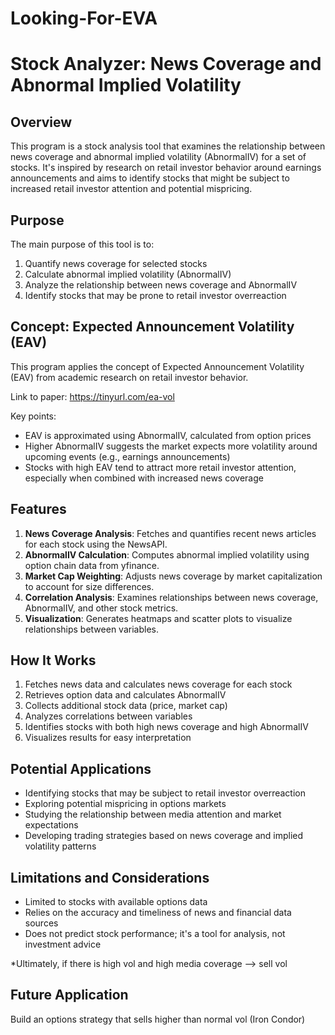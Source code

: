 # Looking-For-EVA
# Stock Analyzer: News Coverage and Abnormal Implied Volatility

## Overview

This program is a stock analysis tool that examines the relationship between news coverage and abnormal implied volatility (AbnormalIV) for a set of stocks. It's inspired by research on retail investor behavior around earnings announcements and aims to identify stocks that might be subject to increased retail investor attention and potential mispricing.

## Purpose

The main purpose of this tool is to:

1. Quantify news coverage for selected stocks
2. Calculate abnormal implied volatility (AbnormalIV)
3. Analyze the relationship between news coverage and AbnormalIV
4. Identify stocks that may be prone to retail investor overreaction

## Concept: Expected Announcement Volatility (EAV)

This program applies the concept of Expected Announcement Volatility (EAV) from academic research on retail investor behavior. 

Link to paper: https://tinyurl.com/ea-vol


Key points:

- EAV is approximated using AbnormalIV, calculated from option prices
- Higher AbnormalIV suggests the market expects more volatility around upcoming events (e.g., earnings announcements)
- Stocks with high EAV tend to attract more retail investor attention, especially when combined with increased news coverage

## Features

1. **News Coverage Analysis**: Fetches and quantifies recent news articles for each stock using the NewsAPI.
2. **AbnormalIV Calculation**: Computes abnormal implied volatility using option chain data from yfinance.
3. **Market Cap Weighting**: Adjusts news coverage by market capitalization to account for size differences.
4. **Correlation Analysis**: Examines relationships between news coverage, AbnormalIV, and other stock metrics.
5. **Visualization**: Generates heatmaps and scatter plots to visualize relationships between variables.

## How It Works

1. Fetches news data and calculates news coverage for each stock
2. Retrieves option data and calculates AbnormalIV
3. Collects additional stock data (price, market cap)
4. Analyzes correlations between variables
5. Identifies stocks with both high news coverage and high AbnormalIV
6. Visualizes results for easy interpretation

## Potential Applications

- Identifying stocks that may be subject to retail investor overreaction
- Exploring potential mispricing in options markets
- Studying the relationship between media attention and market expectations
- Developing trading strategies based on news coverage and implied volatility patterns

## Limitations and Considerations

- Limited to stocks with available options data
- Relies on the accuracy and timeliness of news and financial data sources
- Does not predict stock performance; it's a tool for analysis, not investment advice

*Ultimately, if there is high vol and high media coverage --> sell vol

## Future Application
Build an options strategy that sells higher than normal vol (Iron Condor)
  
